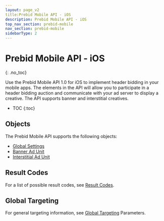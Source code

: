 ```yaml
---
layout: page_v2
title:Prebid Mobile API - iOS
description: Prebid Mobile API - iOS
top_nav_section: prebid-mobile
nav_section: prebid-mobile
sidebarType: 2
---
```


# Prebid Mobile API - iOS 
 {: .no_toc}

Use the Prebid Mobile API 1.0 for iOS to implement header bidding in your mobile apps. The elements in the API will allow you to participate in a header bidding auction and communicate with your ad server to display a creative. The API supports banner and interstitial creatives. 

* TOC
{:toc}

## Objects 

The Prebid Mobile API supports the following objects: 

- [Global Settings]({{site.baseurl}}/prebid-mobile/api/pbm-object-ios.html) 
- [Banner Ad Unit]({{site.baseurl}}/prebid-mobile/api/pbm-bannerad-ios.html) 
- [Interstitial Ad Unit]({{site.baseurl}}/prebid-mobile/api/pbm-interstitial-ad-ios.html) 

## Result Codes

For a list of possible result codes, see [Result Codes](). 

## Global Targeting 

For general targeting information, see [Global Targeting]({{site.baseurl}}/prebid-mobile/api/pbm-targeting-ios.html) Parameters. 